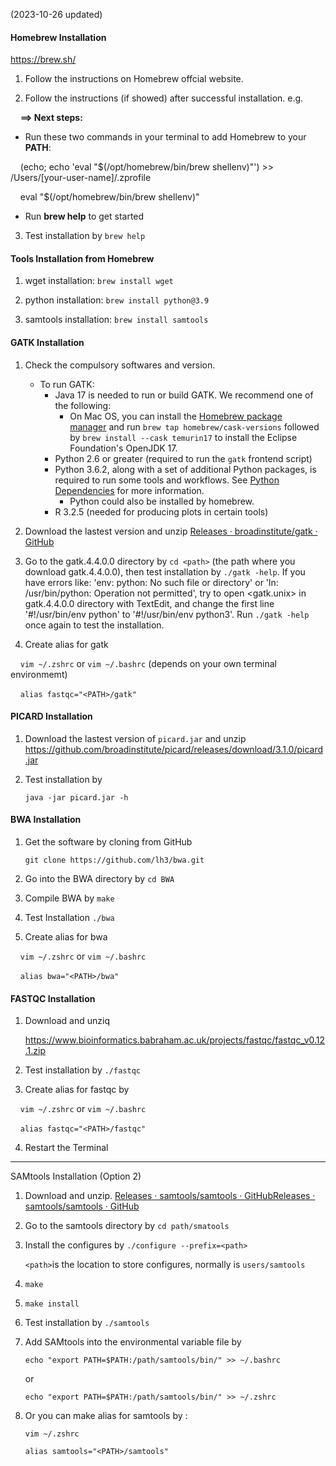 (2023-10-26 updated)
#### Homebrew Installation   

https://brew.sh/

1. Follow the instructions on Homebrew offcial website.  

2. Follow the instructions (if showed) after successful installation.  e.g. 

    **==> Next steps:**

- Run these two commands in your terminal to add Homebrew to your **PATH**:

    (echo; echo 'eval "$(/opt/homebrew/bin/brew shellenv)"') >> /Users/[your-user-name]/.zprofile

    eval "$(/opt/homebrew/bin/brew shellenv)"

- Run **brew help** to get started

3. Test installation by `brew help`





#### Tools Installation from Homebrew

1. wget installation: `brew install wget`

2. python installation: `brew install python@3.9`

3. samtools installation: `brew install samtools`




#### GATK Installation

1. Check the compulsory softwares and version.  
   
   - To run GATK:
     - Java 17 is needed to run or build GATK. We recommend one of the following:
       - On Mac OS, you can install the [Homebrew package manager](https://brew.sh/) and run `brew tap homebrew/cask-versions` followed by `brew install --cask temurin17` to install the Eclipse Foundation's OpenJDK 17.
     - Python 2.6 or greater (required to run the `gatk` frontend script)
     - Python 3.6.2, along with a set of additional Python packages, is required to run some tools and workflows. See [Python Dependencies](https://github.com/broadinstitute/gatk#python) for more information. 
       - Python could also be installed by homebrew. 
     - R 3.2.5 (needed for producing plots in certain tools)

2. Download the lastest version and unzip [Releases · broadinstitute/gatk · GitHub](https://github.com/broadinstitute/gatk/releases)
3. Go to the gatk.4.4.0.0 directory by `cd <path>` (the path where you download gatk.4.4.0.0), then test installation by `./gatk -help`.
   If you have errors like:
   'env: python: No such file or directory' or 'ln: /usr/bin/python: Operation not permitted',
   try to open <gatk.unix> in gatk.4.4.0.0 directory with TextEdit, and change the first line '#!/usr/bin/env python' to '#!/usr/bin/env python3'.
   Run `./gatk -help` once again to test the installation. 
4. Create alias for gatk

    `vim ~/.zshrc` or `vim ~/.bashrc`   (depends on your own terminal environmemt)

    `alias fastqc="<PATH>/gatk"`

#### 

#### 

#### PICARD Installation

1. Download the lastest version of `picard.jar` and unzip https://github.com/broadinstitute/picard/releases/download/3.1.0/picard.jar

2. Test installation by
   
   `java -jar picard.jar -h`
   
#### 

#### BWA Installation

1. Get the software by cloning from GitHub
   
    `git clone https://github.com/lh3/bwa.git`

2. Go into the BWA directory  by `cd BWA`

3. Compile BWA by `make`

4. Test Installation `./bwa`

5. Create alias for bwa

    `vim ~/.zshrc` or `vim ~/.bashrc`

    `alias bwa="<PATH>/bwa"`

#### 



#### FASTQC Installation

1. Download and unziq
   
   https://www.bioinformatics.babraham.ac.uk/projects/fastqc/fastqc_v0.12.1.zip

2. Test installation by `./fastqc`
3. Create alias for fastqc by 

    `vim ~/.zshrc` or `vim ~/.bashrc`

    `alias fastqc="<PATH>/fastqc"`

4. Restart the Terminal 

******







SAMtools Installation (Option 2)

1. Download and unzip. [Releases · samtools/samtools · GitHub](https://github.com/samtools/samtools/releases/)[Releases · samtools/samtools · GitHub](https://github.com/samtools/samtools/releases/)

2. Go to the samtools directory by `cd path/smatools`

3. Install the configures by `./configure --prefix=<path>`
   
   `<path>`is the location to store configures, normally is `users/samtools`

4. `make`

5. `make install`

6. Test installation by `./samtools`

7. Add SAMtools into the environmental variable file by
   
   `echo "export PATH=$PATH:/path/samtools/bin/" >> ~/.bashrc`
   
   or
   
   `echo "export PATH=$PATH:/path/samtools/bin/" >> ~/.zshrc`

8. Or you can make alias for samtools by :
   
   `vim ~/.zshrc`
   
   `alias samtools="<PATH>/samtools"`
